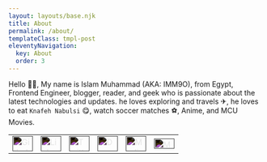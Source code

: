 ```yaml
---
layout: layouts/base.njk
title: About
permalink: /about/
templateClass: tmpl-post
eleventyNavigation:
  key: About
  order: 3
---
```


Hello 🙋‍♂️, My name is Islam Muhammad (AKA: IMM9O), from Egypt, Frontend Engineer, blogger, reader, and geek who is passionate about the latest technologies and updates. he loves exploring and travels ✈, he loves to eat `Knafeh Nabulsi` 😋, watch soccer matches ⚽, Anime, and MCU Movies.

<table align="center" border="0">
  <tr>
    <td>
      <a href="https://github.com/IMM9O" target="_blank"><img style="filter: invert(1);" src="https://unpkg.com/simple-icons@v4/icons/github.svg" alt="Github Profile" height="30" width="40" /></a>
    </td>
    <td>
      <a href="https://linkedin.com/in/islam-muhammad" target="_blank"><img style="filter: invert(1);" src="https://unpkg.com/simple-icons@v4/icons/linkedin.svg" alt="Linkedin Profile" height="30" width="40" /></a>
    </td>
    <td>
      <a href="https://twitter.com/IMM_9O" target="_blank"><img style="filter: invert(1);" src="https://unpkg.com/simple-icons@v4/icons/twitter.svg" alt="Twitter Profile" height="30" width="40" /></a>
    </td>
    <td>
    <a href="https://dev.to/IMM9O" target="_blank"><img style="filter: invert(1);" src="https://unpkg.com/simple-icons@v4/icons/dev-dot-to.svg" alt="Dev Profile" height="30" width="40" /></a>
    </td>
    <td>
    <a href="https://IMM9O.medium.com" target="_blank"><img style="filter: invert(1);" src="https://unpkg.com/simple-icons@v4/icons/medium.svg" alt="Medium Profile" height="30" width="40" /></a>
    </td>
    <td>
    <a href="https://imm9o.github.io/feed/feed.xml" target="_blank"><img style="filter: invert(1);" src="https://unpkg.com/simple-icons@v4/icons/rss.svg" alt="My Website Feed" height="20" width="40" /></a>
    </td>
  </tr>
</table>
